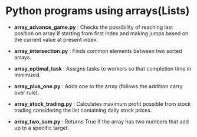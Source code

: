 Python programs using arrays(Lists)
===================================

- **array_advance_game.py** : Checks the possibility of reaching last position on array if starting from first index and making jumps based on the current value at present index.

- **array_intersection.py** : Finds common elements between two sorted arrays.

- **array_optimal_task** : Assigns tasks to workers so that completion time in minimized.

- **array_plus_one.py** : Adds one to the array (follows the addition carry over rule).

- **array_stock_trading.py** : Calculates maximum profit possible from stock trading considering the list containing daily stock prices.

- **array_two_sum.py** : Returns True if the array has two numbers that add up to a specific target.
